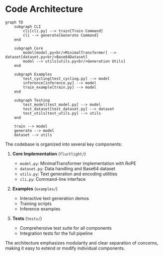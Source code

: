 # Code Architecture

```mermaid
graph TD
    subgraph CLI
        cli[cli.py] --> train[Train Command]
        cli --> generate[Generate Command]
    end

    subgraph Core
        model[model.py<br/>MinimalTransformer] --> dataset[dataset.py<br/>Base64Dataset]
        model --> utils[utils.py<br/>Generation Utils]
    end

    subgraph Examples
        test_cycling[test_cycling.py] --> model
        inference[inference.py] --> model
        train_example[train.py] --> model
    end

    subgraph Testing
        test_model[test_model.py] --> model
        test_dataset[test_dataset.py] --> dataset
        test_utils[test_utils.py] --> utils
    end

    train --> model
    generate --> model
    dataset --> utils
```

The codebase is organized into several key components:

1. **Core Implementation** (`fluctlight/`)
   - `model.py`: MinimalTransformer implementation with RoPE
   - `dataset.py`: Data handling and Base64 dataset
   - `utils.py`: Text generation and encoding utilities
   - `cli.py`: Command-line interface

2. **Examples** (`examples/`)
   - Interactive text generation demos
   - Training scripts
   - Inference examples

3. **Tests** (`tests/`)
   - Comprehensive test suite for all components
   - Integration tests for the full pipeline

The architecture emphasizes modularity and clear separation of concerns, making it easy to extend or modify individual components.
